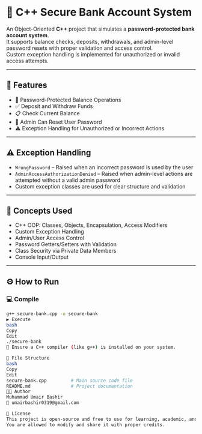 # 🏦 **C++ Secure Bank Account System**

An Object-Oriented **C++** project that simulates a **password-protected bank account system**.  
It supports balance checks, deposits, withdrawals, and admin-level password resets with proper validation and access control.  
Custom exception handling is implemented for unauthorized or invalid access attempts.

---

## 📌 Features

- 🔐 Password-Protected Balance Operations  
- ✅ Deposit and Withdraw Funds  
- 📋 Check Current Balance  
- 🔄 Admin Can Reset User Password  
- ⚠️ Exception Handling for Unauthorized or Incorrect Actions

---

## ⚠️ Exception Handling

- `WrongPassword` – Raised when an incorrect password is used by the user  
- `AdminAccessAuthorizationDenied` – Raised when admin-level actions are attempted without a valid admin password  
- Custom exception classes are used for clear structure and validation

---

## 🧠 Concepts Used

- C++ OOP: Classes, Objects, Encapsulation, Access Modifiers  
- Custom Exception Handling  
- Admin/User Access Control  
- Password Getters/Setters with Validation  
- Class Security via Private Data Members  
- Console Input/Output

---

## ⚙️ How to Run

### 💻 Compile
```bash
g++ secure-bank.cpp -o secure-bank
▶️ Execute
bash
Copy
Edit
./secure-bank
📝 Ensure a C++ compiler (like g++) is installed on your system.

📂 File Structure
bash
Copy
Edit
secure-bank.cpp         # Main source code file
README.md               # Project documentation
👨‍💻 Author
Muhammad Umair Bashir
📧 umairbashir0319@gmail.com

🪪 License
This project is open-source and free to use for learning, academic, and personal use.
You are allowed to modify and share it with proper credits.
